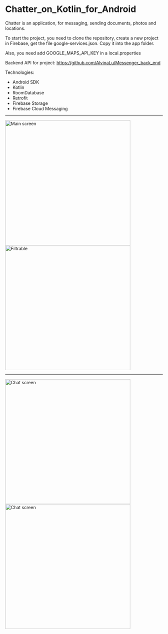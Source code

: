 
# Chatter_on_Kotlin_for_Android

Chatter is an application, for messaging, sending documents, photos and locations.

To start the project, you need to clone the repository, create a new project in Firebase, get the file google-services.json. 
Copy it into the app folder. 

Also, you need add GOOGLE_MAPS_API_KEY in a local.properties

Backend API for project: https://github.com/AlvinaLu/Messenger_back_end

Technologies:

* Android SDK
* Kotlin
* RoomDatabase
* Retrofit
* Firebase Storage
* Firebase Cloud Messaging



<p align="center">
  <hr>
  <img src="https://firebasestorage.googleapis.com/v0/b/messenger-api-6d6b5.appspot.com/o/images%2Fdc6cdf42-36d4-4507-aaae-d10b6f383d91?alt=media&token=a37e86cb-4594-41d5-9d0e-499791a7105c" width="400" title="Main screen">
   <img src="https://firebasestorage.googleapis.com/v0/b/messenger-api-6d6b5.appspot.com/o/images%2F3de85a6f-2703-460f-85c1-0984ea870949?alt=media&token=ff351dcb-518b-4278-8d1b-6ab67e511601" width="400" title="Filtrable">
  <hr>
  <img src="https://firebasestorage.googleapis.com/v0/b/messenger-api-6d6b5.appspot.com/o/images%2Fb47a7bbd-758f-4b9f-afc3-c128e69a9e63?alt=media&token=58f0fddb-e64e-46ea-96d8-0b723b08ccc0" width="400" title="Chat screen">
   <img src="https://firebasestorage.googleapis.com/v0/b/messenger-api-6d6b5.appspot.com/o/images%2F61a0b37a-4edf-4868-9f1d-9a0a69d8acda?alt=media&token=a184bd39-3b59-4725-b087-06f6395ef92e" width="400" title="Chat screen">
</p>
